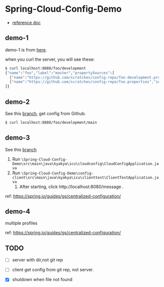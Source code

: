 # Spring-Cloud-Config-Demo

- [reference doc](https://cloud.spring.io/spring-cloud-config/reference/html/)

## demo-1

demo-1 is from [here](https://cloud.spring.io/spring-cloud-config/reference/html/).

when you curl the server, you will see these:

```bash
$ curl localhost:8888/foo/development
{"name":"foo","label":"master","propertySources":[
  {"name":"https://github.com/scratches/config-repo/foo-development.properties","source":{"bar":"spam"}},
  {"name":"https://github.com/scratches/config-repo/foo.properties","source":{"foo":"bar"}}
]}
```

## demo-2

See this  [branch](https://github.com/caliburn1994/Spring-Cloud-Config-Demo/tree/demo-2), get config from Github.

```bash
$ curl localhost:8888/foo/development/main
```

## demo-3

See this  [branch](https://github.com/caliburn1994/Spring-Cloud-Config-Demo/tree/demo-3)

1.  Run `\Spring-Cloud-Config-Demo\src\main\java\kyakya\icu\cloudconfig\CloudConfigApplication.java`
2. Run `\Spring-Cloud-Config-Demo\config-client\src\main\java\kyakya\icu\clienttest\ClientTestApplication.java`
   1. After starting,  click http://localhost:8080/message .

ref: https://spring.io/guides/gs/centralized-configuration/

## demo-4

multiple profiles

ref: https://spring.io/guides/gs/centralized-configuration/



## TODO

- [ ] server with dir,not git rep
- [ ] client get config from git rep, not server.
- [x] shutdown when file not found

